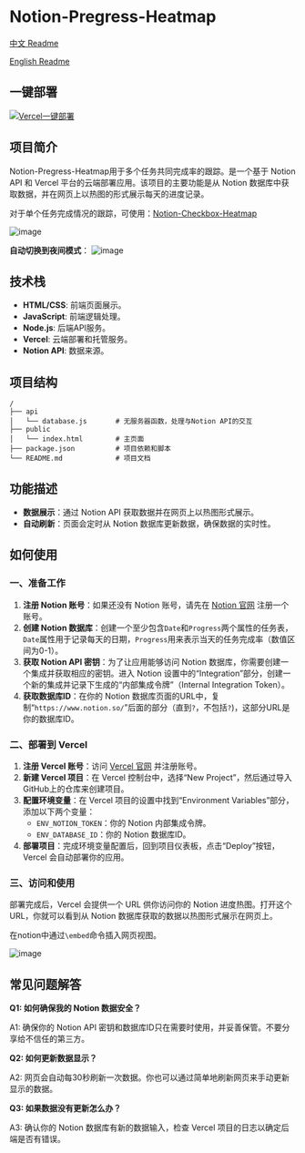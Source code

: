 # Notion-Pregress-Heatmap

[中文 Readme](README.md)

[English Readme](README_EN.md)

## 一键部署
[![Vercel一键部署](https://vercel.com/button)](https://vercel.com/new/clone?repository-url=https%3A%2F%2Fgithub.com%2FZippland%2FNotion-Progress-Heatmap&env=ENV_DATABASE_ID&env=ENV_NOTION_TOKEN&project-name=notion-progress-heatmap&repository-name=notion-progress-heatmap)

## 项目简介

Notion-Pregress-Heatmap用于多个任务共同完成率的跟踪。是一个基于 Notion API 和 Vercel 平台的云端部署应用。该项目的主要功能是从 Notion 数据库中获取数据，并在网页上以热图的形式展示每天的进度记录。

对于单个任务完成情况的跟踪，可使用：[Notion-Checkbox-Heatmap](https://github.com/Zippland/Notion-Checkbox-Heatmap)

![image](https://github.com/Zippland/Notion-Progress-Heatmap/assets/126135306/63b0375e-7526-4863-8a87-cf56dcf75047)

**自动切换到夜间模式**：
![image](https://github.com/Zippland/Notion-Progress-Heatmap/assets/126135306/fef9ffdc-9509-4980-8f03-05f1210a35d2)









## 技术栈

- **HTML/CSS**: 前端页面展示。
- **JavaScript**: 前端逻辑处理。
- **Node.js**: 后端API服务。
- **Vercel**: 云端部署和托管服务。
- **Notion API**: 数据来源。

## 项目结构

```
/
├── api
│   └── database.js       # 无服务器函数，处理与Notion API的交互
├── public
│   └── index.html        # 主页面
├── package.json          # 项目依赖和脚本
└── README.md             # 项目文档
```

## 功能描述

- **数据展示**：通过 Notion API 获取数据并在网页上以热图形式展示。
- **自动刷新**：页面会定时从 Notion 数据库更新数据，确保数据的实时性。

## 如何使用

### 一、准备工作

1. **注册 Notion 账号**：如果还没有 Notion 账号，请先在 [Notion 官网](https://www.notion.so/) 注册一个账号。
2. **创建 Notion 数据库**：创建一个至少包含`Date`和`Progress`两个属性的任务表，`Date`属性用于记录每天的日期，`Progress`用来表示当天的任务完成率（数值区间为0-1）。
3. **获取 Notion API 密钥**：为了让应用能够访问 Notion 数据库，你需要创建一个集成并获取相应的密钥。进入 Notion 设置中的“Integration”部分，创建一个新的集成并记录下生成的“内部集成令牌”（Internal Integration Token）。
4. **获取数据库ID**：在你的 Notion 数据库页面的URL中，复制“`https://www.notion.so/`”后面的部分（直到`?`，不包括`?`)，这部分URL是你的数据库ID。

### 二、部署到 Vercel

1. **注册 Vercel 账号**：访问 [Vercel 官网](https://vercel.com/) 并注册账号。
2. **新建 Vercel 项目**：在 Vercel 控制台中，选择“New Project”，然后通过导入 GitHub上的仓库来创建项目。
3. **配置环境变量**：在 Vercel 项目的设置中找到“Environment Variables”部分，添加以下两个变量：
   - `ENV_NOTION_TOKEN`：你的 Notion 内部集成令牌。
   - `ENV_DATABASE_ID`：你的 Notion 数据库ID。
4. **部署项目**：完成环境变量配置后，回到项目仪表板，点击“Deploy”按钮，Vercel 会自动部署你的应用。

### 三、访问和使用

部署完成后，Vercel 会提供一个 URL 供你访问你的 Notion 进度热图。打开这个 URL，你就可以看到从 Notion 数据库获取的数据以热图形式展示在网页上。

在notion中通过`\embed`命令插入网页视图。

![image](https://github.com/Zippland/Notion-Progress-Heatmap/assets/126135306/9298c5aa-bd5e-49d2-979f-546f3bf469f0)


## 常见问题解答

**Q1: 如何确保我的 Notion 数据安全？**

A1: 确保你的 Notion API 密钥和数据库ID只在需要时使用，并妥善保管。不要分享给不信任的第三方。

**Q2: 如何更新数据显示？**

A2: 网页会自动每30秒刷新一次数据。你也可以通过简单地刷新网页来手动更新显示的数据。

**Q3: 如果数据没有更新怎么办？**

A3: 确认你的 Notion 数据库有新的数据输入，检查 Vercel 项目的日志以确定后端是否有错误。
